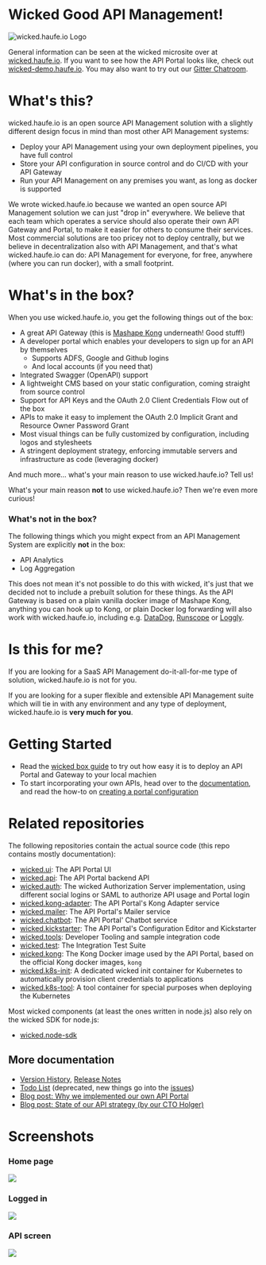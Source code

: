 # Wicked Good API Management!

![wicked.haufe.io Logo](public/wicked-logo-300px.png)

General information can be seen at the wicked microsite over at [wicked.haufe.io](http://wicked.haufe.io). If you want to see how the API Portal looks like, check out [wicked-demo.haufe.io](https://wicked-demo.haufe.io). You may also want to try out our [Gitter Chatroom](https://gitter.im/wicked-haufe-io/Lobby).

# What's this?

wicked.haufe.io is an open source API Management solution with a slightly different design focus in mind than most other API Management systems:

* Deploy your API Management using your own deployment pipelines, you have full control
* Store your API configuration in source control and do CI/CD with your API Gateway
* Run your API Management on any premises you want, as long as docker is supported

We wrote wicked.haufe.io because we wanted an open source API Management solution we can just "drop in" everywhere. We believe that each team which operates a service should also operate their own API Gateway and Portal, to make it easier for others to consume their services. Most commercial solutions are too pricey not to deploy centrally, but we believe in decentralization also with API Management, and that's what wicked.haufe.io can do: API Management for everyone, for free, anywhere (where you can run docker), with a small footprint.

# What's in the box?

When you use wicked.haufe.io, you get the following things out of the box:

* A great API Gateway (this is [Mashape Kong](http://getkong.org) underneath! Good stuff!)
* A developer portal which enables your developers to sign up for an API by themselves
    * Supports ADFS, Google and Github logins
    * And local accounts (if you need that)
* Integrated Swagger (OpenAPI) support
* A lightweight CMS based on your static configuration, coming straight from source control
* Support for API Keys and the OAuth 2.0 Client Credentials Flow out of the box
* APIs to make it easy to implement the OAuth 2.0 Implicit Grant and Resource Owner Password Grant
* Most visual things can be fully customized by configuration, including logos and stylesheets
* A stringent deployment strategy, enforcing immutable servers and infrastructure as code (leveraging docker)

And much more... what's your main reason to use wicked.haufe.io? Tell us!

What's your main reason **not** to use wicked.haufe.io? Then we're even more curious!

### What's not in the box?

The following things which you might expect from an API Management System are explicitly **not** in the box:

* API Analytics
* Log Aggregation

This does not mean it's not possible to do this with wicked, it's just that we decided not to include a prebuilt solution for these things. As the API Gateway is based on a plain vanilla docker image of Mashape Kong, anything you can hook up to Kong, or plain Docker log forwarding will also work with wicked.haufe.io, including e.g. [DataDog](https://getkong.org/plugins/datadog/), [Runscope](https://getkong.org/plugins/runscope/) or [Loggly](https://getkong.org/plugins/loggly/).

# Is this for me?

If you are looking for a SaaS API Management do-it-all-for-me type of solution, wicked.haufe.io is not for you.

If you are looking for a super flexible and extensible API Management suite which will tie in with any environment and any type of deployment, wicked.haufe.io is **very much for you**.

# Getting Started

* Read the [wicked box guide](docs/wicked-in-a-box.md) to try out how easy it is to deploy an API Portal and Gateway to your local machien
* To start incorporating your own APIs, head over to the [documentation](doc/index.md), and read the how-to on [creating a portal configuration](doc/creating-a-portal-configuration.md)

# Related repositories

The following repositories contain the actual source code (this repo contains mostly documentation):

* [wicked.ui](https://github.com/apim-haufe-io/wicked.ui): The API Portal UI
* [wicked.api](https://github.com/apim-haufe-io/wicked.api): The API Portal backend API
* [wicked.auth](https://github.com/apim-haufe-io/wicked.auth): The wicked Authorization Server implementation, using different social logins or SAML to authorize API usage and Portal login
* [wicked.kong-adapter](https://github.com/apim-haufe-io/wicked.kong-adapter): The API Portal's Kong Adapter service
* [wicked.mailer](https://github.com/apim-haufe-io/wicked.mailer): The API Portal's Mailer service
* [wicked.chatbot](https://github.com/apim-haufe-io/wicked.chatbot): The API Portal' Chatbot service
* [wicked.kickstarter](https://github.com/apim-haufe-io/wicked.kickstarter): The API Portal's Configuration Editor and Kickstarter
* [wicked.tools](https://github.com/apim-haufe-io/wicked.tools): Developer Tooling and sample integration code
* [wicked.test](https://github.com/apim-haufe-io/wicked.test): The Integration Test Suite
* [wicked.kong](https://github.com/apim-haufe-io/wicked.kong): The Kong Docker image used by the API Portal, based on the official Kong docker images, `kong`
* [wicked.k8s-init](https://github.com/apim-haufe-io/wicked.k8s-init): A dedicated wicked init container for Kubernetes to automatically provision client credentials to applications
* [wicked.k8s-tool](https://github.com/apim-haufe-io/wicked.k8s-tool): A tool container for special purposes when deploying the Kubernetes

Most wicked components (at least the ones written in node.js) also rely on the wicked SDK for node.js:

* [wicked.node-sdk](https://github.com/apim-haufe-io/wicked.node-sdk)

## More documentation

* [Version History](VERSION.md), [Release Notes](https://github.com/Haufe-Lexware/wicked.haufe.io/blob/master/doc/release-notes.md)
* [Todo List](TODO.md) (deprecated, new things go into the [issues](https://github.com/Haufe-Lexware/wicked.haufe.io/issues))
* [Blog post: Why we implemented our own API Portal](http://dev.haufe.com/introducing-wicked-haufe-io/)
* [Blog post: State of our API strategy (by our CTO Holger)](http://dev.haufe.com/state-of-our-api-strategy/)

# Screenshots

### Home page

![](public/screenshot.png)

### Logged in

![](public/screenshot-login.png)

### API screen

![](public/apis.png)
